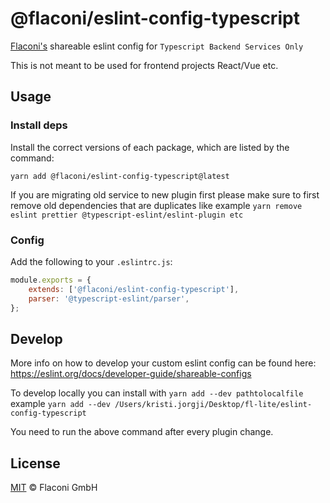 # @flaconi/eslint-config-typescript

[Flaconi's](https://www.flaconi.de/) shareable eslint config for `Typescript Backend Services Only`

This is not meant to be used for frontend projects React/Vue etc.


## Usage
### Install deps
Install the correct versions of each package, which are listed by the command:
```shell
yarn add @flaconi/eslint-config-typescript@latest
```

If you are migrating old service to new plugin first please make sure to first remove old dependencies that are duplicates like example `yarn remove eslint prettier @typescript-eslint/eslint-plugin etc`

### Config
Add the following to your `.eslintrc.js`:
```js
module.exports = {
    extends: ['@flaconi/eslint-config-typescript'],
    parser: '@typescript-eslint/parser',
};

```

## Develop
More info on how to develop your custom eslint config can be found here: https://eslint.org/docs/developer-guide/shareable-configs

To develop locally you can install with `yarn add --dev pathtolocalfile` example
`yarn add --dev /Users/kristi.jorgji/Desktop/fl-lite/eslint-config-typescript`
 
You need to run the above command after every plugin change.
## License

[MIT](LICENSE) © Flaconi GmbH
